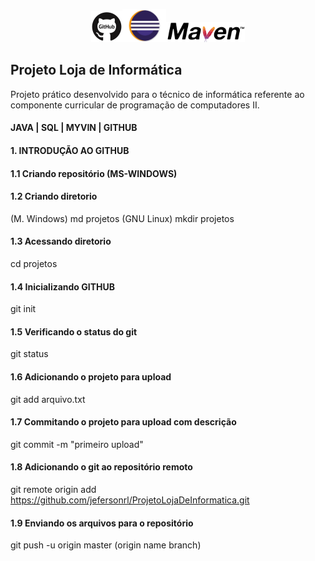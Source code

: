 <p align="center"><img width="10%" src="imgs/github.jpg" /><img width="14%" src="imgs/logo_eclipse.jpg" /><img width="25%" src="imgs/maven.png" /></p>

## Projeto Loja de Informática

Projeto prático desenvolvido para o técnico de informática referente ao componente curricular de programação de computadores II.

#### JAVA | SQL | MYVIN | GITHUB

#### 1. INTRODUÇÃO AO GITHUB

#### 1.1 Criando repositório (MS-WINDOWS)

#### 1.2 Criando diretorio
(M. Windows) md projetos (GNU Linux) mkdir projetos

#### 1.3 Acessando diretorio
cd projetos

#### 1.4 Inicializando GITHUB
git init

#### 1.5 Verificando o status do git
git status

#### 1.6 Adicionando o projeto para upload
git add arquivo.txt

#### 1.7 Commitando o projeto para upload com descrição
git commit -m "primeiro upload"

#### 1.8 Adicionando o git ao repositório remoto
git remote origin add https://github.com/jefersonrl/ProjetoLojaDeInformatica.git

#### 1.9 Enviando os arquivos para o repositório
git push -u origin master (origin name branch)

